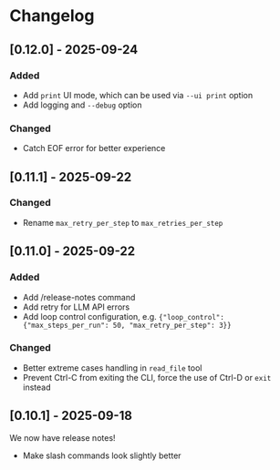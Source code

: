 # Changelog

<!--
Release notes will be parsed and available as /release-notes
The parser extracts for each version:
  - a short description (first paragraph after the version header)
  - bullet entries beginning with "- " under that version (across any subsections)
Internal builds may append content to the Unreleased section.
Only write entries that are worth mentioning to users.
-->

## [0.12.0] - 2025-09-24

### Added

- Add `print` UI mode, which can be used via `--ui print` option
- Add logging and `--debug` option

### Changed

- Catch EOF error for better experience

## [0.11.1] - 2025-09-22

### Changed

- Rename `max_retry_per_step` to `max_retries_per_step`

## [0.11.0] - 2025-09-22

### Added

- Add /release-notes command
- Add retry for LLM API errors
- Add loop control configuration, e.g. `{"loop_control": {"max_steps_per_run": 50, "max_retry_per_step": 3}}`

### Changed

- Better extreme cases handling in `read_file` tool
- Prevent Ctrl-C from exiting the CLI, force the use of Ctrl-D or `exit` instead

## [0.10.1] - 2025-09-18

We now have release notes!

- Make slash commands look slightly better
